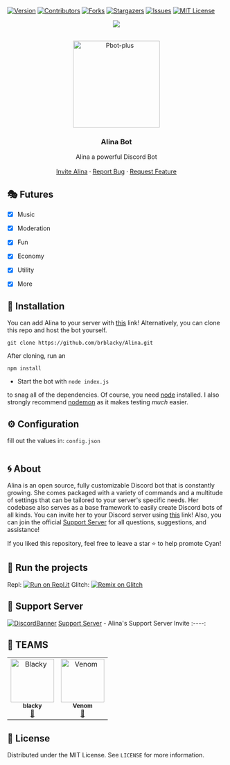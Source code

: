 [![Version][version-shield]](version-url)
[![Contributors][contributors-shield]][contributors-url]
[![Forks][forks-shield]][forks-url]
[![Stargazers][stars-shield]][stars-url]
[![Issues][issues-shield]][issues-url]
[![MIT License][license-shield]][license-url]
<center><img src="https://capsule-render.vercel.app/api?type=waving&color=gradient&height=200&section=header&text=Alina&fontSize=80&fontAlignY=35&animation=twinkling&fontColor=gradient" /></center>


<!-- PROJECT LOGO -->
<br />
<p align="center">
  <a href="https://github.com/brblacky/Alina">
    <img src="https://cdn.discordapp.com/attachments/841728122633715743/865610713971687484/68747470733a2f2f63646e2e646973636f72646170702e636f6d2f6174746163686d656e74732f3830343036353737343633.png" alt="Pbot-plus" width="200" height="200">
  </a>

  <h3 align="center">Alina Bot</h3>

  <p align="center">
    Alina a powerful Discord Bot
    <br />
    <br />
    <a href="https://discord.com/api/oauth2/authorize?client_id=841716414053351486&permissions=8&scope=bot">Invite Alina</a>
    ·
    <a href="https://github.com/brblacky/Alina/issues">Report Bug</a>
    ·
    <a href="https://github.com/brblacky/Alina/issues">Request Feature</a>
  </p>
</p>

## 🎭 Futures

- [x] Music
- [x] Moderation
- [x] Fun
- [x] Economy
- [x] Utility
- [x] More


<!-- INSTALL -->
## 🚀 Installation
 You can add Alina to your server with [this](https://discord.com/api/oauth2/authorize?client_id=841716414053351486&permissions=8&scope=bot) link! Alternatively, you can clone this repo and host the bot yourself.
```
git clone https://github.com/brblacky/Alina.git
```
After cloning, run an
```
npm install
```
* Start the bot with `node index.js`

to snag all of the dependencies. Of course, you need [node](https://nodejs.org/en/) installed. I also strongly recommend [nodemon](https://www.npmjs.com/package/nodemon) as it makes testing *much* easier.
<!-- CONFIGURATION -->

## ⚙️ Configuration

fill out the values in: `config.json` 
```
```

<!-- ABOUT THE PROJECT -->

## 🌀 About

Alina is an open source, fully customizable Discord bot that is constantly growing. She comes packaged with a variety of commands and a multitude of settings that can be tailored to your server's specific needs. Her codebase also serves as a base framework to easily create Discord bots of all kinds. You can invite her to your Discord server using [this](https://discord.com/api/oauth2/authorize?client_id=841716414053351486&permissions=8&scope=bot) link! Also, you can join the official [Support Server](https://discord.gg/uAVaeCP9VH) for all questions, suggestions, and assistance!

If you liked this repository, feel free to leave a star ⭐ to help promote Cyan!
## 💨 Run the projects
Repl: [![Run on Repl.it](https://repl.it/badge/github/brblacky/Alina)](https://repl.it/github/brblacky/Alina)
Glitch: [![Remix on Glitch](https://cdn.glitch.com/2703baf2-b643-4da7-ab91-7ee2a2d00b5b%2Fremix-button.svg)](https://glitch.com/edit/#!/import/github/brblacky/alina)

## 💌 Support Server
[![DiscordBanner](https://invidget.switchblade.xyz/uAVaeCP9VH)](https://discord.gg/uAVaeCP9VH)
[Support Server](https://discord.gg/uAVaeCP9VH) - Alina's Support Server Invite
:----:

## 👥 TEAMS ##
<div align="left">
<table>
  <tr>
     <td align="center"><a href="https://discord.com/users/491577179495333903"><img src="https://cdn.discordapp.com/avatars/491577179495333903/a_3f79ff04ec2e9fd68bb0f80401bd817a.gif?size=256&f=.gif?size=512" width="100px;" alt="Blacky"/><br /><sub><b>blacky</b></sub></a><br /><a href="https://discord.com/users/491577179495333903" title="Owner">👑</a></td>
     <td align="center"><a href="https://discord.com/users/767393101241122826"><img src="https://cdn.discordapp.com/avatars/767393101241122826/09703f8931666b4fa31e9027356dd34b.webp?size=512" width="100px;" alt="Venom"/><br /><sub><b>Venom</b></sub></a><br /><a href="https://discord.com/users/767393101241122826" title="Owner">👑</a></td>
     
  </tr>
</table>
</div>

<!-- LICENSE -->

## 🔐 License

Distributed under the MIT License. See `LICENSE` for more information.

[version-shield]: https://img.shields.io/github/package-json/v/brblacky/Alina?style=for-the-badge
[version-url]: https://github.com/brblacky/Alina
[contributors-shield]: https://img.shields.io/github/contributors/brblacky/Alina.svg?style=for-the-badge
[contributors-url]: https://github.com/brblacky/Alina/graphs/contributors
[forks-shield]: https://img.shields.io/github/forks/brblacky/Alina.svg?style=for-the-badge
[forks-url]: https://github.com/brblacky/Alina/network/members
[stars-shield]: https://img.shields.io/github/stars/brblacky/Alina.svg?style=for-the-badge
[stars-url]: https://github.com/brblacky/Alina/stargazers
[issues-shield]: https://img.shields.io/github/issues/brblacky/Alina.svg?style=for-the-badge
[issues-url]: https://github.com/brblacky/Alina/issues
[license-shield]: https://img.shields.io/github/license/brblacky/Alina.svg?style=for-the-badge
[license-url]: https://github.com/brblacky/Alina/blob/master/LICENSE

